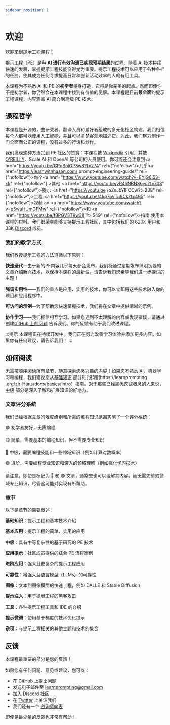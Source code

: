 ```yaml
---
sidebar_position: 1
---
```

# 欢迎

欢迎来到提示工程课程！

提示工程（PE）是**与 AI 进行有效沟通已实现预期结果**的过程。随着 AI 技术持续快速的发展，掌握提示工程技能变得尤为重要。提示工程技术可以应用于各种各样的任务，使其成为任何寻求提高日常和创新活动效率的人的有用工具。

本课程为不熟悉 AI 和 PE 的**初学者**量身打造，它将是你完美的起点。然而即使你不是初学者，你仍然会在本课程中找到有价值的见解。本课程是目前**最全面**的提示工程课程，内容涵盖 AI 简介到高级 PE 技术。


## 课程哲学

本课程是开源的，由研究者、翻译人员和爱好者组成的多元化社区构建。我们相信每个人都可以使用人工智能，并且可以清楚客观地描述它。为此，我们努力制作一门全面而公正的课程，没有过多的行话和炒作。


我们发现这种方法受到 PE 社区的赞赏：本课程被 [Wikipedia](https://en.wikipedia.org/wiki/Prompt_engineering#cite_ref-15) 引用，并被[O'REILLY](https://learning.oreilly.com/live-events/prompt-engineering-for-generating-ai-art-and-text/0636920084340/0636920084339/)、Scale AI 和 OpenAI 等公司的人员使用。你可能还会注意到<a href="https://youtu.be/GPqSoiOP3w8?t=274" rel={"nofollow"}>几乎</a><a href="https://learnwithhasan.com/ prompt-engineering-guide/" rel={"nofollow"}>每个</a><a href="https://www.youtube.com/watch?v=EYjG6i53-xk" rel={"nofollow"} >其他</a> <a href="https://youtu.be/yR4hNBNS6yc?t=743" rel={"nofollow"}>提示</a> <a href="https://youtu.be /pZsJbYIFCCw?t=208" rel={"nofollow"}>工程</a> <a href="https://youtu.be/4kp7oVTu9Ck?t=495" rel={"nofollow"}>视频</a> a> <a href="https://www.youtube.com/watch?v=q5wuHUmGFMw" rel={"nofollow"}>和</a> <a href="https://youtu.be/f8PGV3T9w38 ?t=549" rel={"nofollow"}>指南</a>
使用本课程的材料。我们很荣幸能够支持提示工程社区，其中包括我们的 620K 用户和 33K [Discord](https://discord.gg/learn-prompting) 成员。




### 我们的教学方式

我们教授提示工程的方法遵循以下原则：

**快速迭代**—由于新的PE内容几乎每天都会发布，我们将通过定期发布简明扼要的文章介绍新兴技术，以保持本课程的最新性。请告诉我们您希望我们进一步探讨的主题！

**强调实用性**——我们的重点是应用、实用的技术，你可以立即将这些技术融入你的项目和应用程序中。

**可访问的示例**—为了帮助您快速掌握技术，我们将在文章中提供清晰的示例。

**协作学习**——我们相信相互学习。如果您遇到不太理解的内容或发现错误，请通过创建[GitHub 上的问题](https://github.com/trigaten/Learn_Prompting/issues/new/choose) 告诉我们。你的反馈有助于我们改进课程。

:::提示
本课程正在持续开发中。我们正在努力改善学习体验并添加更多内容。如果你有任何建议，请告诉我们！
:::

## 如何阅读

无需按顺序阅读所有章节，随意探索您感兴趣的内容！如果您不熟悉 AI、机器学习和编程，我们建议您从[基础知识](https://learnprompting.org/zh-Hans/docs/category/-basics) 部分和[说明](https://learnprompting .org/zh-Hans/docs/basics/intro）指南。对于那些已经熟悉这些概念的人来说，[中级](https://learnprompting.org/docs/category/%EF%B8%8F-intermediate) 部分是深入了解和扩展知识的好地方。

### 文章评分系统

我们已经根据文章的难度级别和所需的编程知识范围实施了一个评分系统：

🟢 初学者友好，无需编程

🟡 简单，需要基本的编程知识，但不需要专业知识

🔴 中级，需要编程技能和一些领域知识（例如计算对数概率）

🟣 进阶，需要编程专业知识和深入的领域理解（例如强化学习技术）

请注意，即使是标记为 🔴 和 🟣 文章，通常您也可以理解其内容，而无需先前的领域专业知识，尽管这可能对实现有所帮助。

### 章节

以下是章节的简要概述：

**基础知识**：提示工程和基本技术介绍

**基本应用**：提示工程的简单、实用的应用

**中级**：具有中等复杂性的基于研究的 PE 技术

**应用提示**：社区成员提供的综合 PE 流程案例

**进阶应用**：强大且更复杂的提示工程应用

**可靠性**：增强大型语言模型（LLMs）的可靠性

**图像**：文本到图像模型的快速工程，例如 DALLE 和 Stable Diffusion

**提示注入**：用于提示工程的黑客攻击

**工具**：各种提示工程工具和 IDE 的介绍

**提示微调**：使用基于梯度的技术优化提示

**杂项**：与提示工程相关的其他主题和技术的集合

## 反馈

本课程最重要的部分是您的反馈！

如果您有任何问题、意见或建议，您可以：
  - [在 GitHub 上提出问题](https://github.com/trigaten/Learn_Prompting/issues/new/choose)
  - 发送电子邮件至 [learnprompting@gmail.com](mailto:learnprompting@gmail.com)
  - 加入 [Discord 社区](https://learnprompting.org/discord)
  - 在 [Twitter](https://twitter.com/learnprompting) 上关注我们
  - 我们还有一个 [咨询意向表](https://learnprompting.org/consulting)

即使是最少量的反馈也非常有帮助！

